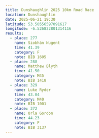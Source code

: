 ```yaml
---
title: Dunshaughlin 2025 10km Road Race
location: Dunshaughlin
date: 2025-06-21 19:30
latitude: 53.50556597091617 
longitude: -6.526822801314116
results:
  - place: 277
    name: Siobhán Nugent
    time: 41.39
    category: F
    note: BIB 1605
  - place: 288
    name: Matthew Blyth
    time: 41.50
    category: M45
    note: BIB 1418
  - place: 329
    name: Luke Ryder
    time: 43.04
    category: M40
    note: BIB 1001
  - place: 372
    name: Orla Gordon
    time: 44.23
    category: F
    note: BIB 3137
---
```

